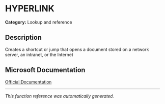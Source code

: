 # HYPERLINK

**Category:** Lookup and reference

## Description
Creates a shortcut or jump that opens a document stored on a network server, an intranet, or the Internet

## Microsoft Documentation
[Official Documentation](https://support.microsoft.com//en-us/office/hyperlink-function-333c7ce6-c5ae-4164-9c47-7de9b76f577f)

---
*This function reference was automatically generated.*
